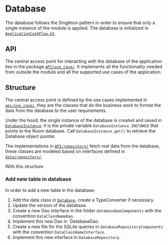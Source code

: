 # Database

The database follows the Singleton pattern in order to ensure that only a single instance of the module is applied. The database is initialized in [`ApplicationCashFlow.kt`](../../../../../../../../../app/src/main/java/com/zhengzhou/cashflow/ApplicationCashFlow.kt).

## API

The central access point for interacting with the database of the application lies in the package [`API/use_case/`](api/use_case).
It implements all the functionality needed from outside the module and all the supported use cases of the application.

## Structure

The central access point is defined by the use cases implemented in  [`api/use_case/`](api/use_case), they are the classes that do the business work to format the data from the database to the user requirements.

Under the hood, the single instance of the database is created and saved in [`DatabaseInstance`](api/DatabaseInstance.kt): it is the private variable `DatabaseInstance.INSTANCE` that points to the Room database. Call `DatabaseInstance.get()` to retrieve the Database object pointer.

The implementations in [`API/repository/`](api/repository/) fetch real data from the database, these classes are modeled based on interfaces defined in [`data/repository/`](data/repository/).

With this structure

### Add new table in database

In order to add a new table in the database:
1. Add the data class in [`Database`](data/data_source/Database.kt), create a TypeConverter if necessary.
2. Update the version of the database.
3. Create a new Dao interface in the folder `databaseDaoComponents` with the convention `DataClassNameDao`.
4. Implement this new Dao in `DatabaseDao.
5. Create a new file for the SQLite queries in `databaseRepositoryComponents` with the convention `DataClassNameInterface`.
6. Implement this new interface in `DatabaseRepository`.
